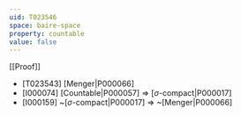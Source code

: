 ```yaml
---
uid: T023546
space: baire-space
property: countable
value: false
---
```

[[Proof]]

* [T023543] [Menger|P000066]
* [I000074] [Countable|P000057] => [$\sigma$-compact|P000017]
* [I000159] ~[$\sigma$-compact|P000017] => ~[Menger|P000066]

